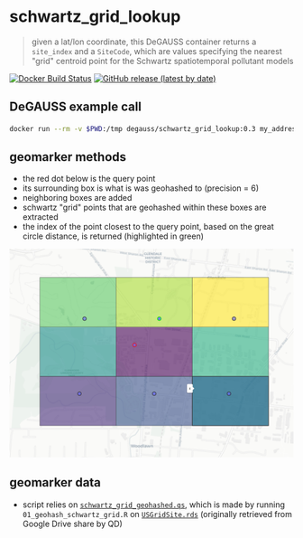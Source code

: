 # schwartz_grid_lookup

> given a lat/lon coordinate, this DeGAUSS container returns a `site_index` and a `SiteCode`, which are values specifying the nearest "grid" centroid point for the Schwartz spatiotemporal pollutant models

[![Docker Build Status](https://img.shields.io/docker/automated/degauss/schwartz_grid_lookup)](https://hub.docker.com/repository/docker/degauss/schwartz_grid_lookup/tags)
[![GitHub release (latest by date)](https://img.shields.io/github/v/release/degauss-org/schwartz_grid_lookup)](https://github.com/degauss-org/schwartz_grid_lookup/releases)

## DeGAUSS example call

```sh
docker run --rm -v $PWD:/tmp degauss/schwartz_grid_lookup:0.3 my_address_file_geocoded.csv
```

## geomarker methods

- the red dot below is the query point
- its surrounding box is what is was geohashed to (precision = 6)
- neighboring boxes are added
- schwartz "grid" points that are geohashed within these boxes are extracted
- the index of the point closest to the query point, based on the great circle distance, is returned (highlighted in green)

![example_schwartz_lookup](example_schwartz_lookup.png)

## geomarker data

- script relies on [`schwartz_grid_geohashed.qs`](https://geomarker.s3.us-east-2.amazonaws.com/schwartz/schwartz_grid_geohashed.qs), which is made by running `01_geohash_schwartz_grid.R` on [`USGridSite.rds`](https://geomarker.s3.us-east-2.amazonaws.com/schwartz/USGridSite.rds) (originally retrieved from Google Drive share by QD)
